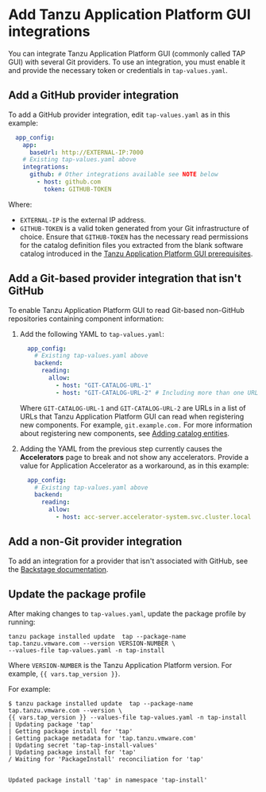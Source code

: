 # Add Tanzu Application Platform GUI integrations

You can integrate Tanzu Application Platform GUI (commonly called TAP GUI) with several Git providers.
To use an integration, you must enable it and provide the necessary token or credentials in
`tap-values.yaml`.

## <a id="add-github-integration"></a> Add a GitHub provider integration

To add a GitHub provider integration, edit `tap-values.yaml` as in this example:

```yaml
  app_config:
    app:
      baseUrl: http://EXTERNAL-IP:7000
    # Existing tap-values.yaml above
    integrations:
      github: # Other integrations available see NOTE below
        - host: github.com
          token: GITHUB-TOKEN
```

Where:

- `EXTERNAL-IP` is the external IP address.
- `GITHUB-TOKEN` is a valid token generated from your Git infrastructure of choice. Ensure that
  `GITHUB-TOKEN` has the necessary read permissions for the catalog definition files you extracted
  from the blank software catalog introduced in the
  [Tanzu Application Platform GUI prerequisites](../prerequisites.hbs.md#tap-gui).

## <a id="add-non-gh-integration"></a> Add a Git-based provider integration that isn't GitHub

To enable Tanzu Application Platform GUI to read Git-based non-GitHub repositories containing
component information:

1. Add the following YAML to `tap-values.yaml`:

   ```yaml
     app_config:
       # Existing tap-values.yaml above
       backend:
         reading:
           allow:
             - host: "GIT-CATALOG-URL-1"
             - host: "GIT-CATALOG-URL-2" # Including more than one URL is optional
   ```

   Where `GIT-CATALOG-URL-1` and `GIT-CATALOG-URL-2` are URLs in a list of URLs that
   Tanzu Application Platform GUI can read when registering new components.
   For example, `git.example.com.`
   For more information about registering new components, see
   [Adding catalog entities](catalog/catalog-operations.hbs.md#add-cat-entities).

2. Adding the YAML from the previous step currently causes the **Accelerators** page to break and not
   show any accelerators. Provide a value for Application Accelerator as a workaround, as in this
   example:

   ```yaml
     app_config:
       # Existing tap-values.yaml above
       backend:
         reading:
           allow:
             - host: acc-server.accelerator-system.svc.cluster.local
   ```

## <a id="add-non-git-integration"></a> Add a non-Git provider integration

To add an integration for a provider that isn't associated with GitHub, see the
[Backstage documentation](https://backstage.io/docs/integrations/).

## <a id="update-package-profile"></a> Update the package profile

After making changes to `tap-values.yaml`, update the package profile by running:

```console
tanzu package installed update  tap --package-name tap.tanzu.vmware.com --version VERSION-NUMBER \
--values-file tap-values.yaml -n tap-install
```

Where `VERSION-NUMBER` is the Tanzu Application Platform version. For example, `{{ vars.tap_version }}`.

For example:

```console
$ tanzu package installed update  tap --package-name tap.tanzu.vmware.com --version \
{{ vars.tap_version }} --values-file tap-values.yaml -n tap-install
| Updating package 'tap'
| Getting package install for 'tap'
| Getting package metadata for 'tap.tanzu.vmware.com'
| Updating secret 'tap-tap-install-values'
| Updating package install for 'tap'
/ Waiting for 'PackageInstall' reconciliation for 'tap'


Updated package install 'tap' in namespace 'tap-install'
```
